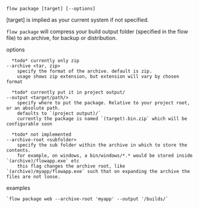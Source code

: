 `flow package [target] [--options]`

  [target] is implied as your current system if not specified.

  `flow package` will compress your build output folder (specified in the flow file) to an archive, for backup or distribution.

  options

      *todo* currently only zip   
    --archive <tar, zip>   
        specify the format of the archive. default is zip.
        usage shows zip extension, but extension will vary by chosen format

      *todo* currently put it in project output/   
    --output <target/path/>   
        specify where to put the package. Relative to your project root, or an absolute path.   
        defaults to `(project output)/`   
        currently the package is named `(target).bin.zip` which will be configurable soon   

      *todo* not implemented   
    --archive-root <subfolder>   
        specify the sub folder within the archive in which to store the contents.   
        for example, on windows, a bin/windows/*.* would be stored inside `(archive)/flowapp.exe` etc   
        this flag changes the archive root, like `(archive)/myapp/flowapp.exe` such that on expanding the archive the files are not loose.

  examples   

    `flow package web --archive-root 'myapp' --output '/builds/`